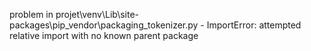 problem in projet\venv\Lib\site-packages\pip\_vendor\packaging\_tokenizer.py - ImportError: attempted relative import with no known parent package
